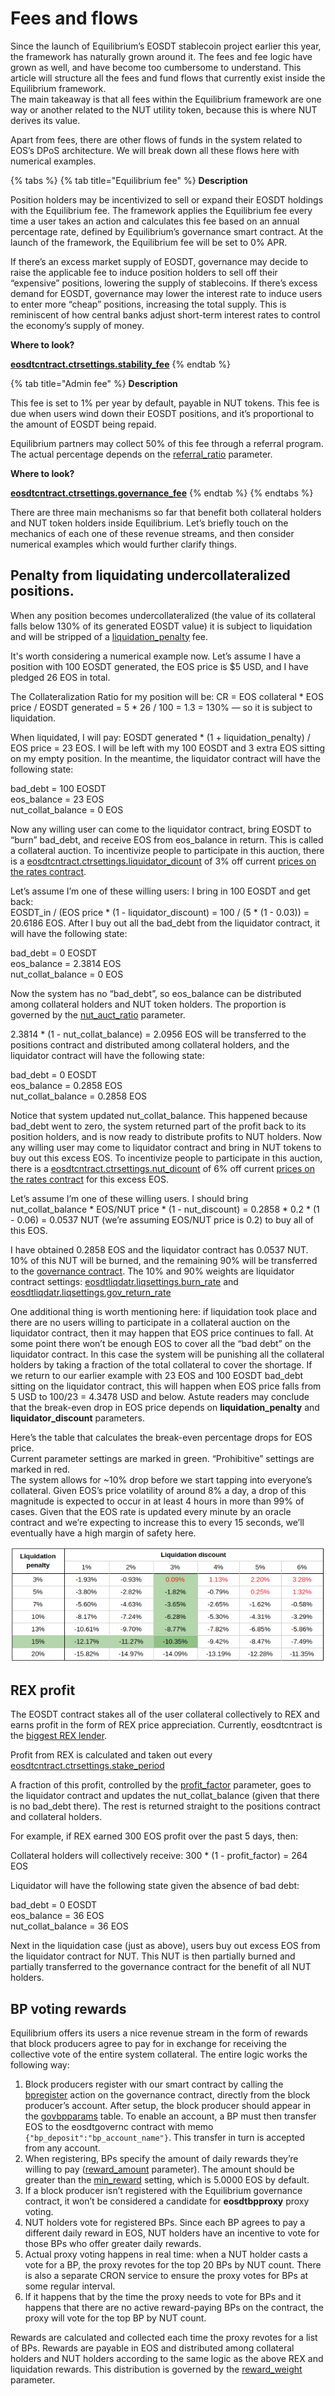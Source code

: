 # Fees and flows

Since the launch of Equilibrium’s EOSDT stablecoin project earlier this year, the framework has naturally grown around it. The fees and fee logic have grown as well, and have become too cumbersome to understand. This article will structure all the fees and fund flows that currently exist inside the Equilibrium framework.  
The main takeaway is that all fees within the Equilibrium framework are one way or another related to the NUT utility token, because this is where NUT derives its value.

Apart from fees, there are other flows of funds in the system related to EOS’s DPoS architecture. We will break down all these flows here with numerical examples.

{% tabs %}
{% tab title="Equilibrium fee" %}
**Description**

Position holders may be incentivized to sell or expand their EOSDT holdings with the Equilibrium fee. The framework applies the Equilibrium fee every time a user takes an action and calculates this fee based on an annual percentage rate, defined by Equilibrium’s governance smart contract. At the launch of the framework, the Equilibrium fee will be set to 0% APR.

If there’s an excess market supply of EOSDT, governance may decide to raise the applicable fee to induce position holders to sell off their “expensive” positions, lowering the supply of stablecoins. If there’s excess demand for EOSDT, governance may lower the interest rate to induce users to enter more “cheap” positions, increasing the total supply. This is reminiscent of how central banks adjust short-term interest rates to control the economy’s supply of money.

**Where to look?**

[**eosdtcntract.ctrsettings.stability\_fee**](https://bloks.io/account/eosdtcntract?loadContract=true&tab=Tables&account=eosdtcntract&scope=eosdtcntract&limit=100)
{% endtab %}

{% tab title="Admin fee" %}
**Description**

This fee is set to 1% per year by default, payable in NUT tokens. This fee is due when users wind down their EOSDT positions, and it’s proportional to the amount of EOSDT being repaid.

Equilibrium partners may collect 50% of this fee through a referral program. The actual percentage depends on the [referral\_ratio](https://bloks.io/account/eosdtcntract?loadContract=true&tab=Tables&account=eosdtcntract&scope=eosdtcntract&limit=100) parameter.

**Where to look?**

[**eosdtcntract.ctrsettings.governance\_fee**](https://bloks.io/account/eosdtcntract?loadContract=true&tab=Tables&account=eosdtcntract&scope=eosdtcntract&limit=100)
{% endtab %}
{% endtabs %}

There are three main mechanisms so far that benefit both collateral holders and NUT token holders inside Equilibrium. Let’s briefly touch on the mechanics of each one of these revenue streams, and then consider numerical examples which would further clarify things.

## **Penalty from liquidating undercollateralized positions.**

When any position becomes undercollateralized \(the value of its collateral falls below 130% of its generated EOSDT value\) it is subject to liquidation and will be stripped of a [liquidation\_penalty](https://bloks.io/account/eosdtcntract?loadContract=true&tab=Tables&account=eosdtcntract&scope=eosdtcntract&limit=100) fee.

It's worth considering a numerical example now. Let’s assume I have a position with 100 EOSDT generated, the EOS price is $5 USD, and I have pledged 26 EOS in total.

The Collateralization Ratio for my position will be: CR = EOS collateral \* EOS price / EOSDT generated = 5 \* 26 / 100 = 1.3 = 130% — so it is subject to liquidation.

When liquidated, I will pay: EOSDT generated \* \(1 + liquidation\_penalty\) / EOS price = 23 EOS. I will be left with my 100 EOSDT and 3 extra EOS sitting on my empty position. In the meantime, the liquidator contract will have the following state:

bad\_debt = 100 EOSDT  
eos\_balance = 23 EOS  
nut\_collat\_balance = 0 EOS

Now any willing user can come to the liquidator contract, bring EOSDT to “burn” bad\_debt, and receive EOS from eos\_balance in return. This is called a collateral auction. To incentivize people to participate in this auction, there is a [eosdtcntract.ctrsettings.liquidator\_dicount](https://bloks.io/account/eosdtcntract?loadContract=true&tab=Tables&account=eosdtcntract&scope=eosdtcntract&limit=100) of 3% off current [prices on the rates contract](https://bloks.io/account/eosdtorclize?loadContract=true&tab=Tables&account=eosdtorclize&scope=eosdtorclize&limit=100&table=orarates).

Let’s assume I’m one of these willing users: I bring in 100 EOSDT and get back:  
EOSDT\_in / \(EOS price \* \(1 - liquidator\_discount\) = 100 / \(5 \* \(1 - 0.03\)\) = 20.6186 EOS. After I buy out all the bad\_debt from the liquidator contract, it will have the following state:

bad\_debt = 0 EOSDT  
eos\_balance = 2.3814 EOS  
nut\_collat\_balance = 0 EOS

Now the system has no “bad\_debt”, so eos\_balance can be distributed among collateral holders and NUT token holders. The proportion is governed by the [nut\_auct\_ratio](https://bloks.io/account/eosdtcntract?loadContract=true&tab=Tables&account=eosdtcntract&scope=eosdtcntract&limit=100&table=ctrsettings) parameter.

2.3814 \* \(1 - nut\_collat\_balance\) = 2.0956 EOS will be transferred to the positions contract and distributed among collateral holders, and the liquidator contract will have the following state:

bad\_debt = 0 EOSDT  
eos\_balance = 0.2858 EOS  
nut\_collat\_balance = 0.2858 EOS

Notice that system updated nut\_collat\_balance. This happened because bad\_debt went to zero, the system returned part of the profit back to its position holders, and is now ready to distribute profits to NUT holders. Now any willing user may come to liquidator contract and bring in NUT tokens to buy out this excess EOS. To incentivize people to participate in this auction, there is a [eosdtcntract.ctrsettings.nut\_dicount](https://bloks.io/account/eosdtcntract?loadContract=true&tab=Tables&account=eosdtcntract&scope=eosdtcntract&limit=100) of 6% off current [prices on the rates contract](https://bloks.io/account/eosdtorclize?loadContract=true&tab=Tables&account=eosdtorclize&scope=eosdtorclize&limit=100&table=orarates) for this excess EOS.

Let’s assume I’m one of these willing users. I should bring nut\_collat\_balance \* EOS/NUT price \* \(1 - nut\_discount\) = 0.2858 \* 0.2 \* \(1 - 0.06\) = 0.0537 NUT \(we’re assuming EOS/NUT price is 0.2\) to buy all of this EOS.

I have obtained 0.2858 EOS and the liquidator contract has 0.0537 NUT. 10% of this NUT will be burned, and the remaining 90% will be transferred to the [governance contract](https://bloks.io/account/eosdtgovernc). The 10% and 90% weights are liquidator contract settings: [eosdtliqdatr.liqsettings.burn\_rate](https://bloks.io/account/eosdtliqdatr?loadContract=true&tab=Tables&account=eosdtliqdatr&scope=eosdtliqdatr&limit=100&table=liqsettings) and [eosdtliqdatr.liqsettings.gov\_return\_rate](https://bloks.io/account/eosdtliqdatr?loadContract=true&tab=Tables&account=eosdtliqdatr&scope=eosdtliqdatr&limit=100&table=liqsettings)

One additional thing is worth mentioning here: if liquidation took place and there are no users willing to participate in a collateral auction on the liquidator contract, then it may happen that EOS price continues to fall. At some point there won’t be enough EOS to cover all the “bad debt” on the liquidator contract. In this case the system will be punishing all the collateral holders by taking a fraction of the total collateral to cover the shortage. If we return to our earlier example with 23 EOS and 100 EOSDT bad\_debt sitting on the liquidator contract, this will happen when EOS price falls from 5 USD to 100/23 = 4.3478 USD and below. Astute readers may conclude that the break-even drop in EOS price depends on **liquidation\_penalty** and **liquidator\_discount** parameters.

Here’s the table that calculates the break-even percentage drops for EOS price.  
Current parameter settings are marked in green. “Prohibitive” settings are marked in red.  
The system allows for ~10% drop before we start tapping into everyone’s collateral. Given EOS’s price volatility of around 8% a day, a drop of this magnitude is expected to occur in at least 4 hours in more than 99% of cases. Given that the EOS rate is updated every minute by an oracle contract and we’re expecting to increase this to every 15 seconds, we’ll eventually have a high margin of safety here.

![](../.gitbook/assets/image%20%289%29.png)

## **REX profit**

The EOSDT contract stakes all of the user collateral collectively to REX and earns profit in the form of REX price appreciation. Currently, eosdtcntract is the [biggest REX lender](https://eosauthority.com/rex/statistics?network=eos).

Profit from REX is calculated and taken out every [eosdtcntract.ctrsettings.stake\_period ](https://bloks.io/account/eosdtcntract?loadContract=true&tab=Tables&account=eosdtcntract&scope=eosdtcntract&limit=100)

A fraction of this profit, controlled by the [profit\_factor](https://bloks.io/account/eosdtcntract?loadContract=true&tab=Tables&account=eosdtcntract&scope=eosdtcntract&limit=100&table=ctrsettings) parameter, goes to the liquidator contract and updates the nut\_collat\_balance \(given that there is no bad\_debt there\). The rest is returned straight to the positions contract and collateral holders.

For example, if REX earned 300 EOS profit over the past 5 days, then:

Collateral holders will collectively receive: 300 \* \(1 - profit\_factor\) = 264 EOS

Liquidator will have the following state given the absence of bad debt:

bad\_debt = 0 EOSDT  
eos\_balance = 36 EOS  
nut\_collat\_balance = 36 EOS

Next in the liquidation case \(just as above\), users buy out excess EOS from the liquidator contract for NUT. This NUT is then partially burned and partially transferred to the governance contract for the benefit of all NUT holders.

## **BP voting rewards**

Equilibrium offers its users a nice revenue stream in the form of rewards that block producers agree to pay for in exchange for receiving the collective vote of the entire system collateral. The entire logic works the following way:

1. Block producers register with our smart contract by calling the [bpregister](https://bloks.io/account/eosdtgovernc?loadContract=true&tab=Actions&account=eosdtgovernc&scope=eosdtgovernc&limit=100&action=bpregister) action on the governance contract, directly from the block producer’s account. After setup, the block producer should appear in the [govbpparams](https://bloks.io/account/eosdtgovernc?loadContract=true&tab=Tables&account=eosdtgovernc&scope=eosdtgovernc&limit=100&action=bpregister&table=govbpparams) table. To enable an account, a BP must then transfer EOS to the eosdtgovernc contract with memo `{"bp_deposit":"bp_account_name"}`. This transfer in turn is accepted from any account. 
2. When registering, BPs specify the amount of daily rewards they’re willing to pay \([reward\_amount](https://bloks.io/account/eosdtgovernc?loadContract=true&tab=Actions&account=eosdtgovernc&scope=eosdtgovernc&limit=100&table=voters&action=bpregister) parameter\). The amount should be greater than the [min\_reward](https://bloks.io/account/eosdtgovernc?loadContract=true&tab=Tables&account=eosdtgovernc&scope=eosdtgovernc&limit=100&table=govsettings&action=bpregister) setting, which is 5.0000 EOS by default.
3. If a block producer isn’t registered with the Equilibrium governance contract, it won’t be considered a candidate for **eosdtbpproxy** proxy voting.
4. NUT holders vote for registered BPs. Since each BP agrees to pay a different daily reward in EOS, NUT holders have an incentive to vote for those BPs who offer greater daily rewards.
5. Actual proxy voting happens in real time: when a NUT holder casts a vote for a BP, the proxy revotes for the top 20 BPs by NUT count. There is also a separate CRON service to ensure the proxy votes for BPs at some regular interval.
6. If it happens that by the time the proxy needs to vote for BPs and it happens that there are no active reward-paying BPs on the contract, the proxy will vote for the top BP by NUT count. 

Rewards are calculated and collected each time the proxy revotes for a list of BPs. Rewards are payable in EOS and distributed among collateral holders and NUT holders according to the same logic as the above REX and liquidation rewards. This distribution is governed by the [reward\_weight](https://bloks.io/account/eosdtgovernc?loadContract=true&tab=Tables&account=eosdtgovernc&scope=eosdtgovernc&limit=100&table=govsettings) parameter.

